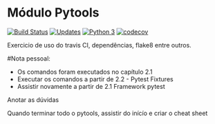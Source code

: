 # Módulo Pytools

[![Build Status](https://travis-ci.com/wfoschiera/pytools_wf.svg?branch=master)](https://travis-ci.com/wfoschiera/pytools_wf)
[![Updates](https://pyup.io/repos/github/wfoschiera/pytools_wf/shield.svg)](https://pyup.io/repos/github/wfoschiera/pytools_wf/)
[![Python 3](https://pyup.io/repos/github/wfoschiera/pytools_wf/python-3-shield.svg)](https://pyup.io/repos/github/wfoschiera/pytools_wf/)
[![codecov](https://codecov.io/gh/wfoschiera/pytools_wf/branch/master/graph/badge.svg)](https://codecov.io/gh/wfoschiera/pytools_wf)

Exercicio de uso do travis CI, dependências, flake8 entre outros.

#Nota pessoal:
 - Os comandos foram executados no capítulo 2.1
 - Executar os comandos a partir de 2.2 - Pytest Fixtures
 - Assistir novamente a partir de 2.1 Framework pytest 
 
 Anotar as dúvidas
 
 Quando terminar todo o pytools, assistir do inícío e criar o cheat sheet
 